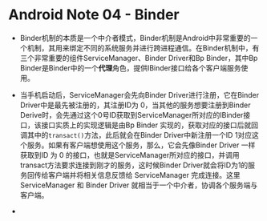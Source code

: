 # Android Note 04 - Binder

* Binder机制的本质是一个中介者模式，Binder机制是Android中非常重要的一个机制，其用来绑定不同的系统服务并进行跨进程通信。在Binder机制中，有三个非常重要的组件ServiceManager、Binder Driver和Bp Binder，其中Bp Binder是Binder中的一个**代理**角色，提供IBinder接口给各个客户端服务使用。

* 当手机启动后，ServiceManager会先向Binder Driver进行注册，它在Binder Driver中是最先被注册的，其注册ID为 0，当其他的服务想要注册到Binder Derive时，会先通过这个0号ID获取到ServiceManager所对应的IBinder接口，该接口实质上的实现逻辑是由Bp Binder 实现的，获取对应的接口后就回调其中的```transact()```方法，此后就会在Binder Driver中新注册一个ID 1对应这个服务。如果有客户端想使用这个服务，那么，它会先像Binder Driver 一样获取到ID 为 0 的接口，也就是ServiceManager所对应的接口，并调用transact方法要求连接到刚才的服务，这时候Binder Driver就会将ID为1的服务回传给客户端并将相关信息反馈给 ServiceManager 完成连接。这里ServiceManager 和 Binder Driver 就相当于一个中介者，协调各个服务端与客户端。

*
